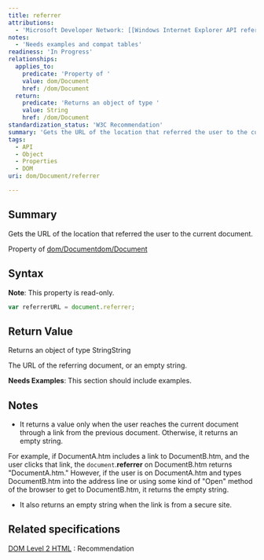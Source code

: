 ```yaml
---
title: referrer
attributions:
  - 'Microsoft Developer Network: [[Windows Internet Explorer API reference](http://msdn.microsoft.com/en-us/library/ie/hh828809%28v=vs.85%29.aspx) Article]'
notes:
  - 'Needs examples and compat tables'
readiness: 'In Progress'
relationships:
  applies_to:
    predicate: 'Property of '
    value: dom/Document
    href: /dom/Document
  return:
    predicate: 'Returns an object of type '
    value: String
    href: /dom/Document
standardization_status: 'W3C Recommendation'
summary: 'Gets the URL of the location that referred the user to the current document.'
tags:
  - API
  - Object
  - Properties
  - DOM
uri: dom/Document/referrer

---
```

## Summary

Gets the URL of the location that referred the user to the current document.

Property of [dom/Document](/dom/Document)[dom/Document](/dom/Document)

## Syntax

**Note**: This property is read-only.

``` js
var referrerURL = document.referrer;
```

## Return Value

Returns an object of type StringString

The URL of the referring document, or an empty string.

**Needs Examples**: This section should include examples.

## Notes

-   It returns a value only when the user reaches the current document through a link from the previous document. Otherwise, it returns an empty string.

For example, if DocumentA.htm includes a link to DocumentB.htm, and the user clicks that link, the `document`.**referrer** on DocumentB.htm returns "DocumentA.htm." However, if the user is on DocumentA.htm and types DocumentB.htm into the address line or using some kind of "Open" method of the browser to get to DocumentB.htm, it returns the empty string.

-   It also returns an empty string when the link is from a secure site.

## Related specifications

[DOM Level 2 HTML](http://www.w3.org/TR/2003/REC-DOM-Level-2-HTML-20030109/)
:   Recommendation
